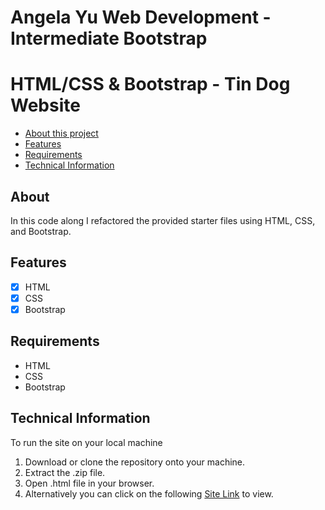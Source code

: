 # Angela Yu Web Development - Intermediate Bootstrap
# HTML/CSS & Bootstrap - Tin Dog Website

- [About this project](#about)
- [Features](#features)
- [Requirements](#requirements)
- [Technical Information](#technical_information)

<a name="about"></a>
## About
In this code along I refactored the provided starter files using
HTML, CSS, and Bootstrap.

<a name="features"></a>
## Features
- [x] HTML
- [x] CSS
- [x] Bootstrap

<a name="requirements"></a>
## Requirements
- HTML
- CSS
- Bootstrap

<a name="technical_information"></a>
## Technical Information

To run the site on your local machine

1. Download or clone the repository onto your machine.
2. Extract the .zip file.
3. Open .html file in your browser.
5. Alternatively you can click on the following [Site Link](https://jsoto3000.github.io/js-TinDog-Start-master/ "Site Link") to view.
